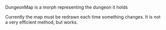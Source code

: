 DungeonMap is a morph representing the dungeon it holds

Currently the map must be redrawn each time something changes. It is not a very efficient method, but works.
